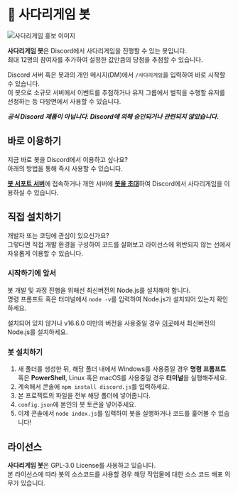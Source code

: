 # 🤖 사다리게임 봇
![사다리게임 홍보 이미지](https://user-images.githubusercontent.com/86545356/130357776-951955fa-7a39-40de-9772-188b829785bf.png)


**사다리게임 봇**은 Discord에서 사다리게임을 진행할 수 있는 봇입니다.   
최대 12명의 참여자를 추가하여 설정한 값만큼의 당첨을 추첨할 수 있습니다.  

Discord 서버 혹은 봇과의 개인 메시지(DM)에서 `/사다리게임`을 입력하여 바로 시작할 수 있습니다.       
이 봇으로 소규모 서버에서 이벤트를 추첨하거나 유저 그룹에서 벌칙을 수행할 유저를 선정하는 등 다방면에서 사용할 수 있습니다.  
  
  
*__공식 Discord 제품이 아닙니다. Discord에 의해 승인되거나 관련되지 않았습니다.__*

## 바로 이용하기

지금 바로 봇을 Discord에서 이용하고 싶나요?   
아래의 방법을 통해 즉시 사용할 수 있습니다.   

[**봇 서포트 서버**](https://discord.gg/Eve6HeGjy9)에 접속하거나 개인 서버에 [**봇을 초대**](https://discord.com/api/oauth2/authorize?client_id=878883009930100776&permissions=2147502080&scope=bot%20applications.commands)하여 Discord에서 사다리게임을 이용하실 수 있습니다.

## 직접 설치하기

개발자 또는 코딩에 관심이 있으신가요?   
그렇다면 직접 개발 환경을 구성하여 코드를 살펴보고 라이선스에 위반되지 않는 선에서 자유롭게 이용할 수 있습니다.


### 시작하기에 앞서  
봇 개발 및 과정 진행을 위해선 최신버전의 Node.js를 설치해야 합니다.  
명령 프롬프트 혹은 터미널에서 `node -v`를 입력하여 Node.js가 설치되어 있는지 확인하세요.

설치되어 있지 않거나 v16.6.0 미만의 버전을 사용중일 경우 [이곳](https://nodejs.org/ko/)에서 최신버전의 Node.js를 설치하세요.  

### 봇 설치하기
1. 새 폴더를 생성한 뒤, 해당 폴더 내에서 Windows를 사용중일 경우 **명령 프롬프트** 혹은 **PowerShell**, Linux 혹은 macOS를 사용중일 경우 **터미널**을 실행해주세요.
2. 계속해서 콘솔에 `npm install discord.js`를 입력하세요.
3. 본 프로젝트의 파일을 전부 해당 폴더에 넣어줍니다.
4. `config.json`에 본인의 봇 토큰을 넣어주세요.
5. 이제 콘솔에서 `node index.js`를 입력하여 봇을 실행하거나 코드를 훑어볼 수 있습니다!

## 라이선스

**사다리게임 봇**은 GPL-3.0 License를 사용하고 있습니다.  
본 라이선스에 따라 봇의 소스코드를 사용할 경우 해당 작업물에 대한 소스 코드 배포 의무가 있습니다.
